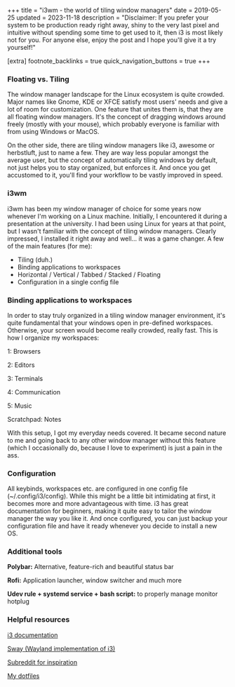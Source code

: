 +++
title = "i3wm - the world of tiling window managers"
date = 2019-05-25
updated = 2023-11-18
description = "Disclaimer: If you prefer your system to be production ready right away, shiny to the very last pixel and intuitive without spending some time to get used to it, then i3 is most likely not for you. For anyone else, enjoy the post and I hope you'll give it a try yourself!"

[extra]
footnote_backlinks = true
quick_navigation_buttons = true
+++

###  Floating vs. Tiling
The window manager landscape for the Linux ecosystem is quite crowded. Major names like Gnome, KDE or XFCE satisfy most users' needs and give a lot of room for customization. One feature that unites them is, that they are all floating window managers. It's the concept of dragging windows around freely (mostly with your mouse), which probably everyone is familiar with from using Windows or MacOS. 

On the other side, there are tiling window managers like i3, awesome or herbstluft, just to name a few. They are way less popular amongst the average user, but the concept of automatically tiling windows by default, not just helps you to stay organized, but enforces it. And once you get accustomed to it, you'll find your workflow to be vastly improved in speed. 

###  i3wm
i3wm has been my window manager of choice for some years now whenever I'm working on a Linux machine. Initially, I encountered it during a presentation at the university. I had been using Linux for years at that point, but I wasn't familiar with the concept of tiling window managers. Clearly impressed, I installed it right away and well... it was a game changer. A few of the main features (for me):

- Tiling (duh.)
- Binding applications to workspaces
- Horizontal / Vertical / Tabbed / Stacked / Floating
- Configuration in a single config file

###  Binding applications to workspaces
In order to stay truly organized in a tiling window manager environment, it's quite fundamental that your windows open in pre-defined workspaces. Otherwise, your screen would become really crowded, really fast. This is how I organize my workspaces:

1: Browsers

2: Editors

3: Terminals

4: Communication

5: Music

Scratchpad: Notes

With this setup, I got my everyday needs covered. It became second nature to me and going back to any other window manager without this feature (which I occasionally do, because I love to experiment) is just a pain in the ass.

### Configuration
All keybinds, workspaces etc. are configured in one config file (~/.config/i3/config). While this might be a little bit intimidating at first, it becomes more and more advantageous with time. i3 has great documentation for beginners, making it quite easy to tailor the window manager the way you like it. And once configured, you can just backup your configuration file and have it ready whenever you decide to install a new OS.

### Additional tools

**Polybar:** Alternative, feature-rich and beautiful status bar

**Rofi:** Application launcher, window switcher and much more

**Udev rule + systemd service + bash script:** to properly manage monitor hotplug

### Helpful resources

[i3 documentation](https://i3wm.org/docs/)

[Sway (Wayland implementation of i3)](https://swaywm.org/)

[Subreddit for inspiration](https://www.reddit.com/r/unixporn/)

[My dotfiles](https://github.com/Spissable/dotfiles/)
